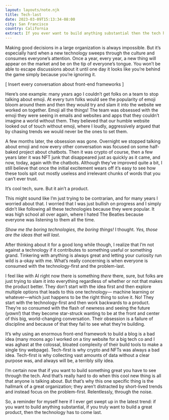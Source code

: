 ```yaml
---
layout: layouts/note.njk
title: Tech-last
date: 2023-03-09T15:13:34-08:00
city: San Francisco
country: California
extract: If you ever want to build anything substantial then the tech has to come last.
---
```


Making good decisions in a large organization is always impossible. But it’s especially hard when a new technology sweeps through the culture and consumes everyone’s attention. Once a year, every year, a new thing will appear on the market and be on the tip of everyone’s tongue. You won’t be able to escape discussions about it until one day it looks like you’re behind the game simply because you’re ignoring it.

[ Insert every conversation about front-end frameworks ]

Here’s one example: many years ago I couldn’t get folks on a team to stop talking about emoji. At every turn folks would see the popularity of emoji bloom around them and then they would try and slam it into the website we worked on together. Emoji all the things! The team was obsessed with the emoji they were seeing in emails and websites and apps that they couldn’t imagine a world without them. They believed that our humble website looked out of touch without emoji, where I loudly, aggressively argued that by chasing trends we would never be the ones to set them.

A few months later, the obsession was gone. Overnight we stopped talking about emoji and now every other conversation was focused on some half-baked project about chatbots. Then it was crypto of course, then a few years later it was NFT junk that disappeared just as quickly as it came, and now, today, again with the chatbots. Although they’ve improved quite a bit, I still believe that once the initial excitement wears off it’s easy to see how these tools spit out mostly useless and irrelevant chunks of words that you can’t ever trust.

It’s cool tech, sure. But it ain’t a product.

This might sound like I’m just trying to be contrarian, and for many years I worried about that. I worried that I was just bullish on progress and I simply didn’t like following all these technologies because they were popular. It was high school all over again, where I hated The Beatles because everyone was listening to them all the time.

_Show me the boring technologies, the boring things!_ I thought. _Yes, those are the ideas that will last_.

After thinking about it for a good long while though, I realize that I’m not against a technology if it contributes to something useful or something grand. Tinkering with anything is always great and letting your curiosity run wild is a-okay with me. What’s really concerning is when everyone is consumed with the technology-first and the problem-last.

I feel like with AI right now there is something _there_ there, sure, but folks are just trying to slam it into everything regardless of whether or not that makes the product better. They don’t start with the idea first and then explore multiple options that leads to this one technology— machine learning or whatever—which just happens to be the right thing to solve it. No! They start with the technology-first and then work backwards to a product. They’re so consumed with the flash of newness and seeing the future (_yawn!_) that they become star-struck wanting to be at the front and center of this big, world-changing conversation. Their obsession is a failure of discipline and because of that they fail to see what they’re building.

It’s why using an enormous front-end framework to build a blog is a bad idea (many moons ago I worked on a tiny website for a big tech co and I was aghast at the colossal, bloated complexity of their build tools to make a single tiny webpage). Tech-first is why crypto and NFTs was always a bad idea. Tech-first is why collecting vast amounts of data without a clear purpose was, and always will be, a terribly silly idea.

I’m certain now that if you want to build something great you have to see through the tech. And that’s really hard to do when this cool new thing is all that anyone is talking about. But that’s why this one specific thing is the hallmark of a great organization; they aren’t distracted by short-lived trends and instead focus on the problem-first. Relentlessly, through the noise.

So, a reminder for myself here if I ever get swept up in the latest trend: if you want to build anything substantial, if you truly want to build a great product, then the technology has to come last.
